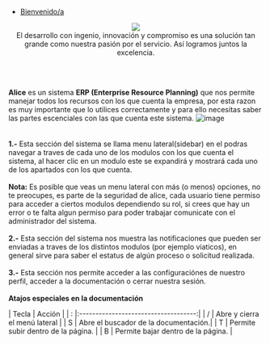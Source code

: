 - [Bienvenido/a](#section-1)

<a name="section-1"></a>  
<p align="center">
<img src="/images/docs/general/logo-sitwifi.png"><br>
El desarrollo con ingenio, innovación y compromiso es una solución tan grande como nuestra pasión por el servicio.
Así logramos juntos la excelencia.
</p>
<br><br>


**Alice** es un sistema **ERP (Enterprise Resource Planning)** que nos permite manejar todos los recursos con los que cuenta la empresa, por esta razon es muy importante que lo utilices correctamente y para ello necesitas saber las partes escenciales con las que cuenta este sistema.
![image](/images/docs/general/bienvenida.png)<br><br>
<br>
**1.-** Esta sección del sistema se llama menu lateral(sidebar) en el podras navegar a traves de cada uno de los modulos con los que cuenta el sistema, al hacer clic en un modulo este se expandirá y mostrará cada uno de los apartados con los que cuenta.<br><br>
**Nota:** Es posible que veas un menu lateral con más (o menos) opciones, no te preocupes, es parte de la seguridad de alice, cada usuario tiene permiso para acceder a ciertos modulos dependiendo su rol, si crees que hay un error o te falta algun permiso para poder trabajar comunicate con el administrador del sistema.<br><br>
**2.-** Esta sección del sistema nos muestra las notificaciones  que pueden ser enviadas a traves de los distintos modulos (por ejemplo viaticos), en general sirve para saber el estatus de algún proceso o solicitud realizada. <br><br>
**3.-** Esta sección nos permite acceder a las configuraciónes de nuestro perfil, acceder a la documentación o cerrar nuestra sesión.<br><br>
**Atajos especiales en la documentación**

| Tecla |         Acción                   |
| : |:------------------------------------:|
| / | Abre y cierra el menú lateral        |
| S | Abre el buscador de la documentación.|
| T | Permite subir dentro de la página.   |
| B | Permite bajar dentro de la página.   |
